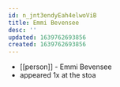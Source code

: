 ```yaml
---
id: n_jnt3endyEah4elwoViB
title: Emmi Bevensee
desc: ''
updated: 1639762693856
created: 1639762693856
---
```



- [[person]] - Emmi Bevensee
- appeared 1x at the stoa
